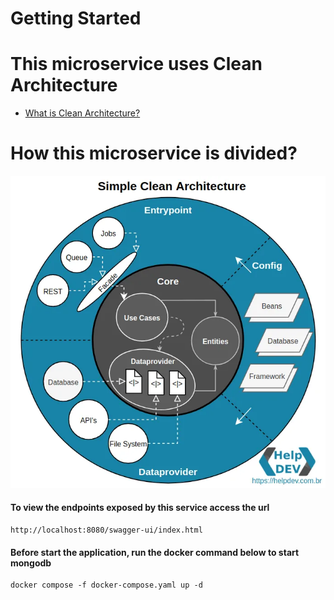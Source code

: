 # Getting Started

# This microservice uses Clean Architecture
- [What is Clean Architecture?](https://medium.com/luizalabs/descomplicando-a-clean-architecture-cf4dfc4a1ac6)

# How this microservice is divided?

![drawing](src/main/resources/static/simple-clean-arch.webp)

#### To view the endpoints exposed by this service access the url
``` 
http://localhost:8080/swagger-ui/index.html
```

#### Before start the application, run the docker command below to start mongodb
```
docker compose -f docker-compose.yaml up -d
```
